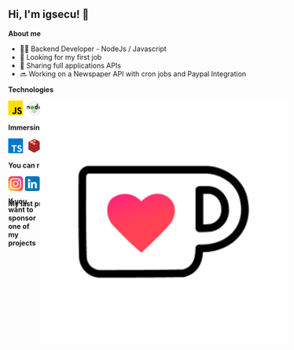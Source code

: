 <h2> Hi, I'm igsecu! 👋</h2>

<p style="font-weight:bold;">About me</p>

<ul>
  <li>👨‍💻 Backend Developer - NodeJs / Javascript</li>
  <li>🎯 Looking for my first job</li>
  <li>🤝 Sharing full applications APIs</li>
  <li>🔜 Working on a Newspaper API with cron jobs and Paypal Integration</li>
</ul>

<p style="font-weight:bold;">Technologies</p>

<div style="display:flex; flex-direction:row; gap:8px;">
  <img style="width:30px"src="./icons/js.png">
  <img style="width:30px"src="./icons/nodejs.png">
  <img style="width:30px"src="./icons/express.png">
  <img style="width:30px"src="./icons/postgresql.png">
  <img style="width:30px"src="./icons/sequelize.png">
  <img style="width:30px"src="./icons/mongo.png">
  <img style="width:30px"src="./icons/mongoose.png">
  <img style="width:30px"src="./icons/cloudinary.png">
  <img style="width:30px"src="./icons/passport.png">
  <img style="width:30px"src="./icons/jwt.png">
  <img style="width:30px"src="./icons/socket.png">

</div>

<p style="font-weight:bold; margin-top:16px;">Immersing myself</p>

<div style="display:flex; flex-direction:row; gap:8px;">
  <img style="width:30px"src="./icons/typescript.png">
  <img style="width:30px"src="./icons/redis.jpg">
  <img style="width:30px"src="./icons/docker.png">
  <img style="width:30px"src="./icons/aws.png">
</div>

<p style="font-weight:bold;  margin-top:16px;">You can reach me</p>

<a href="https://www.instagram.com/igsecu.dev"> <img style="width:30px" src="./icons/instagram.png"></a>
<a href="https://www.linkedin.com/in/ignacio-cunial/"> <img style="width:30px" src="./icons/linkedin.png"></a>

<p style="font-weight:bold;">My last projects</p>

<div style="display:flex; flex-direction:row; height:30px; align-items:center;">
<div style="font-weight:bold; margin-right:8px;">If you want to sponsor one of my projects </div>
<img style="" src="./icons/ko-fi.png">
</div>
